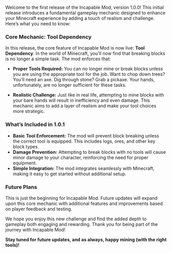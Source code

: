 Welcome to the first release of the Incapable Mod, version 1.0.0! This initial release introduces a fundamental gameplay mechanic designed to enhance your Minecraft experience by adding a touch of realism and challenge. Here’s what you need to know:

### Core Mechanic: Tool Dependency

In this release, the core feature of Incapable Mod is now live: **Tool Dependency**. In the world of Minecraft, you’ll now find that breaking blocks is no longer a simple task. The mod enforces that:

- **Proper Tools Required:** You can no longer mine or break blocks unless you are using the appropriate tool for the job. Want to chop down trees? You’ll need an axe. Dig through stone? Grab a pickaxe. Your hands, unfortunately, are no longer sufficient for these tasks.

- **Realistic Challenge:** Just like in real life, attempting to mine blocks with your bare hands will result in inefficiency and even damage. This mechanic aims to add a layer of realism and make your tool choices more strategic.

### What’s Included in 1.0.1

- **Basic Tool Enforcement:** The mod will prevent block breaking unless the correct tool is equipped. This includes logs, ores, and other key block types.
- **Damage Prevention:** Attempting to break blocks with no tools will cause minor damage to your character, reinforcing the need for proper equipment.
- **Simple Integration:** The mod integrates seamlessly with Minecraft, making it easy to get started without additional setup.

### Future Plans

This is just the beginning for Incapable Mod. Future updates will expand upon this core mechanic with additional features and improvements based on player feedback and testing.

We hope you enjoy this new challenge and find the added depth to gameplay both engaging and rewarding. Thank you for being part of the journey with Incapable Mod!

**Stay tuned for future updates, and as always, happy mining (with the right tools)!**
